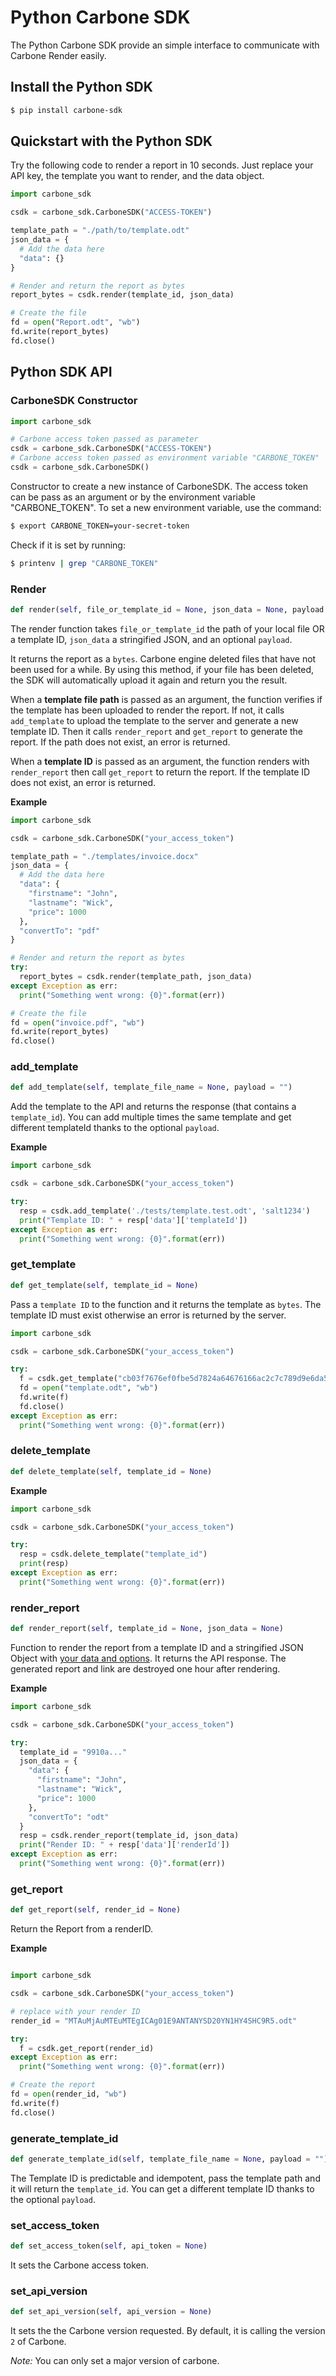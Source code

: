 # Python Carbone SDK

The Python Carbone SDK provide an simple interface to communicate with Carbone Render easily.

## Install the Python SDK

```sh
$ pip install carbone-sdk
```

## Quickstart with the Python SDK

Try the following code to render a report in 10 seconds. Just replace your API key, the template you want to render, and the data object.

```python
import carbone_sdk

csdk = carbone_sdk.CarboneSDK("ACCESS-TOKEN")

template_path = "./path/to/template.odt"
json_data = {
  # Add the data here
  "data": {}
}

# Render and return the report as bytes
report_bytes = csdk.render(template_id, json_data)

# Create the file
fd = open("Report.odt", "wb")
fd.write(report_bytes)
fd.close()
```

## Python SDK API

### CarboneSDK Constructor
```python
import carbone_sdk

# Carbone access token passed as parameter
csdk = carbone_sdk.CarboneSDK("ACCESS-TOKEN")
# Carbone access token passed as environment variable "CARBONE_TOKEN"
csdk = carbone_sdk.CarboneSDK()
```
Constructor to create a new instance of CarboneSDK.
The access token can be pass as an argument or by the environment variable "CARBONE_TOKEN".
To set a new environment variable, use the command:
```bash
$ export CARBONE_TOKEN=your-secret-token
```
Check if it is set by running:
```bash
$ printenv | grep "CARBONE_TOKEN"
```
### Render
```python
def render(self, file_or_template_id = None, json_data = None, payload = "")
```
The render function takes `file_or_template_id` the path of your local file OR a template ID, `json_data` a stringified JSON, and an optional `payload`.

It returns the report as a `bytes`. Carbone engine deleted files that have not been used for a while. By using this method, if your file has been deleted, the SDK will automatically upload it again and return you the result.

When a **template file path** is passed as an argument, the function verifies if the template has been uploaded to render the report. If not, it calls `add_template` to upload the template to the server and generate a new template ID. Then it calls `render_report` and `get_report` to generate the report. If the path does not exist, an error is returned.

When a **template ID** is passed as an argument, the function renders with `render_report` then call `get_report` to return the report. If the template ID does not exist, an error is returned.

**Example**
```python
import carbone_sdk

csdk = carbone_sdk.CarboneSDK("your_access_token")

template_path = "./templates/invoice.docx"
json_data = {
  # Add the data here
  "data": {
    "firstname": "John",
    "lastname": "Wick",
    "price": 1000
  },
  "convertTo": "pdf"
}

# Render and return the report as bytes
try:
  report_bytes = csdk.render(template_path, json_data)
except Exception as err:
  print("Something went wrong: {0}".format(err))

# Create the file
fd = open("invoice.pdf", "wb")
fd.write(report_bytes)
fd.close()
```

### add_template
```python
def add_template(self, template_file_name = None, payload = "")
```
Add the template to the API and returns the response (that contains a `template_id`).
You can add multiple times the same template and get different templateId thanks to the optional `payload`.

**Example**
```python
import carbone_sdk

csdk = carbone_sdk.CarboneSDK("your_access_token")

try:
  resp = csdk.add_template('./tests/template.test.odt', 'salt1234')
  print("Template ID: " + resp['data']['templateId'])
except Exception as err:
  print("Something went wrong: {0}".format(err))
```
### get_template
```python
def get_template(self, template_id = None)
```

Pass a `template ID` to the function and it returns the template as `bytes`. The template ID must exist otherwise an error is returned by the server.

```python
import carbone_sdk

csdk = carbone_sdk.CarboneSDK("your_access_token")

try:
  f = csdk.get_template("cb03f7676ef0fbe5d7824a64676166ac2c7c789d9e6da5b7c0c46794911ee7a7")
  fd = open("template.odt", "wb")
  fd.write(f)
  fd.close()
except Exception as err:
  print("Something went wrong: {0}".format(err))
```
### delete_template
```python
def delete_template(self, template_id = None)
```
**Example**
```python
import carbone_sdk

csdk = carbone_sdk.CarboneSDK("your_access_token")

try:
  resp = csdk.delete_template("template_id")
  print(resp)
except Exception as err:
  print("Something went wrong: {0}".format(err))
```
### render_report
```python
def render_report(self, template_id = None, json_data = None)
```
Function to render the report from a template ID and a stringified JSON Object with [your data and options](https://carbone.io/api-reference.html#rendering-a-report). It returns the API response. The generated report and link are destroyed one hour after rendering.

**Example**
```python
import carbone_sdk

csdk = carbone_sdk.CarboneSDK("your_access_token")

try:
  template_id = "9910a..."
  json_data = {
    "data": {
      "firstname": "John",
      "lastname": "Wick",
      "price": 1000
    },
    "convertTo": "odt"
  }
  resp = csdk.render_report(template_id, json_data)
  print("Render ID: " + resp['data']['renderId'])
except Exception as err:
  print("Something went wrong: {0}".format(err))
```
### get_report
```python
def get_report(self, render_id = None)
```
Return the Report from a renderID.

**Example**

```python

import carbone_sdk

csdk = carbone_sdk.CarboneSDK("your_access_token")

# replace with your render ID
render_id = "MTAuMjAuMTEuMTEgICAg01E9ANTANYSD20YN1HY4SHC9R5.odt"

try:
  f = csdk.get_report(render_id)
except Exception as err:
  print("Something went wrong: {0}".format(err))

# Create the report
fd = open(render_id, "wb")
fd.write(f)
fd.close()
```
### generate_template_id
```python
def generate_template_id(self, template_file_name = None, payload = "")
```
The Template ID is predictable and idempotent, pass the template path and it will return the `template_id`.
You can get a different template ID thanks to the optional `payload`.


### set_access_token
```python
def set_access_token(self, api_token = None)
```
It sets the Carbone access token.

### set_api_version
```python
def set_api_version(self, api_version = None)
```
It sets the the Carbone version requested. By default, it is calling the version `2` of Carbone.

*Note:* You can only set a major version of carbone.